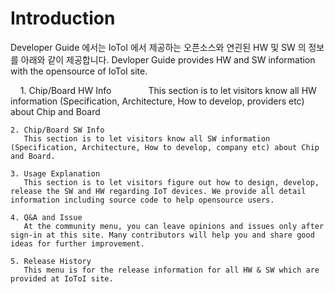 # Introduction

Developer Guide 에서는 IoToI 에서 제공하는 오픈소스와 연괸된 HW 및 SW 의 정보를 아래와 같이 제공합니다.
Devloper Guide provides HW and SW information with the opensource of IoToI site.

    1. Chip/Board HW Info               
       This section is to let visitors know all HW information (Specification, Architecture, How to develop, providers etc) about Chip and Board    
       
    2. Chip/Board SW Info               
       This section is to let visitors know all SW information (Specification, Architecture, How to develop, company etc) about Chip and Board.     
       
    3. Usage Explanation               
       This section is to let visitors figure out how to design, develop, release the SW and HW regarding IoT devices. We provide all detail information including source code to help opensource users.    
    
    4. Q&A and Issue               
       At the community menu, you can leave opinions and issues only after sign-in at this site. Many contributors will help you and share good ideas for further improvement.    
       
    5. Release History              
       This menu is for the release information for all HW & SW which are provided at IoToI site.

